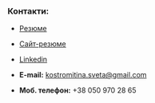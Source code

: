 

### Контакти:

- [Резюме](https://github.com/Svitlana-Kostromitina/CV-QA/blob/main/file/%D0%A0%D0%B5%D0%B7%D1%8E%D0%BC%D0%B5_%D0%9A%D0%BE%D1%81%D1%82%D1%80%D0%BE%D0%BC%D1%96%D1%82%D1%96%D0%BD%D0%B0_%D0%A1%D0%B2%D1%96%D1%82%D0%BB%D0%B0%D0%BD%D0%B0(QA).pdf)

- [Сайт-резюме](https://svitlana-kostromitina.github.io/CV-QA/)

- [Linkedin](https://www.linkedin.com/in/svitlana-kostromitina/)

- **E-mail:** kostromitina.sveta@gmail.com

- **Моб. телефон:** +38 050 970 28 65

